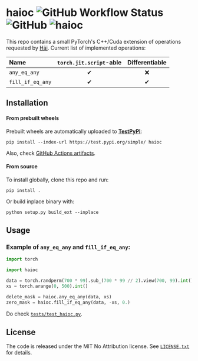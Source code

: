 haioc ![GitHub Workflow Status](https://img.shields.io/github/actions/workflow/status/inspiros/haioc/build_wheels.yml) ![GitHub](https://img.shields.io/github/license/inspiros/haioc) ![haioc](https://img.shields.io/badge/%C4%91mm-h%E1%BB%8Dc%20v%E1%BB%ABa%20th%C3%B4i-red)
======

This repo contains a small PyTorch's C++/Cuda extension of operations requested by [Hải](https://github.com/hocdot).
Current list of implemented operations:

| Name             | `torch.jit.script`-able | Differentiable |
|:-----------------|:-----------------------:|:--------------:|
| `any_eq_any`     |            ✔            |       ❌        |
| `fill_if_eq_any` |            ✔            |       ✔        |

## Installation

#### From prebuilt wheels

Prebuilt wheels are automatically uploaded to [**TestPyPI**](https://test.pypi.org/project/haioc):

```
pip install --index-url https://test.pypi.org/simple/ haioc
```

Also, check [GitHub Actions artifacts](https://github.com/inspiros/haioc/actions).

#### From source

To install globally, clone this repo and run:

```
pip install .
```

Or build inplace binary with:

```
python setup.py build_ext --inplace
```

## Usage

### Example of `any_eq_any` and `fill_if_eq_any`:

```python
import torch

import haioc

data = torch.randperm(700 * 99).sub_(700 * 99 // 2).view(700, 99).int()
xs = torch.arange(0, 500).int()

delete_mask = haioc.any_eq_any(data, xs)
zero_mask = haioc.fill_if_eq_any(data, -xs, 0.)
```

Do check [`tests/test_haioc.py`](tests/test_haioc.py).

## License

The code is released under the MIT No Attribution license. See [`LICENSE.txt`](LICENSE.txt) for details.
